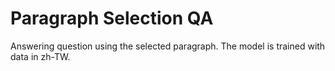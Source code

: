 # Paragraph Selection QA

Answering question using the selected paragraph. The model is trained with data in zh-TW.
